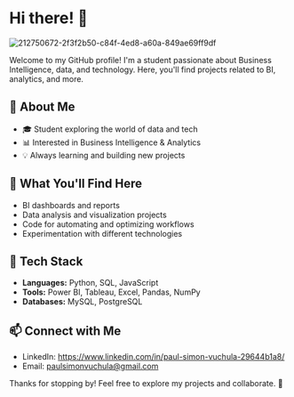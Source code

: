 # Hi there! 👋

  ![212750672-2f3f2b50-c84f-4ed8-a60a-849ae69ff9df](https://github.com/user-attachments/assets/090ea1f8-d023-41a0-ab93-0e9535b14472)

Welcome to my GitHub profile! I'm a student passionate about Business Intelligence, data, and technology. Here, you'll find projects related to BI, analytics, and more.

## 🚀 About Me
- 🎓 Student exploring the world of data and tech
- 📊 Interested in Business Intelligence & Analytics
- 💡 Always learning and building new projects

## 📌 What You'll Find Here
- BI dashboards and reports
- Data analysis and visualization projects
- Code for automating and optimizing workflows
- Experimentation with different technologies

## 🔧 Tech Stack
- **Languages:** Python, SQL, JavaScript
- **Tools:** Power BI, Tableau, Excel, Pandas, NumPy
- **Databases:** MySQL, PostgreSQL

## 📫 Connect with Me
- LinkedIn: https://www.linkedin.com/in/paul-simon-vuchula-29644b1a8/
- Email: paulsimonvuchula@gmail.com

Thanks for stopping by! Feel free to explore my projects and collaborate. 🚀

